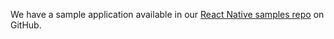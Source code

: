 We have a sample application available in our [React Native samples repo](https://github.com/okta/samples-js-react-native) on GitHub.
